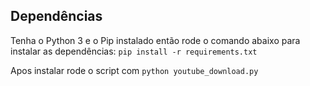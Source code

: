 ## Dependências

Tenha o Python 3 e o Pip instalado então rode o comando abaixo para instalar as dependências:
`pip install -r requirements.txt`

Apos instalar rode o script com `python youtube_download.py`
